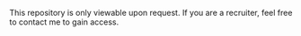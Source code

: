 This repository is only viewable upon request. If you are a recruiter, feel free to contact me to gain access.
